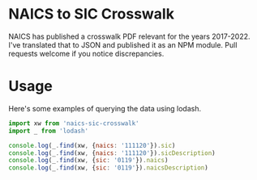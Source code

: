 # NAICS to SIC Crosswalk

NAICS has published a crosswalk PDF relevant for the years 2017-2022.  I've translated that to JSON and published it as an NPM module.  Pull requests welcome if you notice discrepancies.

# Usage

Here's some examples of querying the data using lodash.

```javascript
import xw from 'naics-sic-crosswalk'
import _ from 'lodash'

console.log(_.find(xw, {naics: '111120'}).sic)
console.log(_.find(xw, {naics: '111120'}).sicDescription)
console.log(_.find(xw, {sic: '0119'}).naics)
console.log(_.find(xw, {sic: '0119'}).naicsDescription)
```
